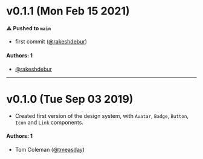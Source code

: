 # v0.1.1 (Mon Feb 15 2021)

#### ⚠️ Pushed to `main`

- first commit ([@rakeshdebur](https://github.com/rakeshdebur))

#### Authors: 1

- [@rakeshdebur](https://github.com/rakeshdebur)

---

# v0.1.0 (Tue Sep 03 2019)

- Created first version of the design system, with `Avatar`, `Badge`, `Button`, `Icon` and `Link` components.

#### Authors: 1
- Tom Coleman ([@tmeasday](https://github.com/tmeasday))